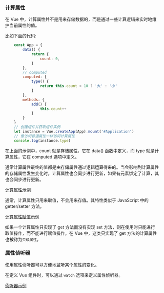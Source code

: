 
### 计算属性

在 Vue 中，计算属性并不是用来存储数据的，而是通过一些计算逻辑来实时地维护当前属性的值。

比如下面的代码:
```js
    const App = {
        data() {
            return {
                count: 0,
            }
        },
        // computed
        computed: {
            type() {
                return this.count > 10 ? '大' : '小'
            }
        },
        methods: {
            add() {
                this.count++
            }
        }
    }
    // 创建组件并获取组件实例
    let instance = Vue.createApp(App).mount('#Application')
    // 像访问普通属性一样访问计算属性
    console.log(instance.type)
```
在上面的示例中，count 就是存储属性，它在 data() 函数中定义，而 type 就是计算属性，它在 computed 选项中定义。

通常计算属性最终的值都是由存储属性通过逻辑运算得来的。当会影响到计算属性的存储属性发生变化时，计算属性也会同步进行更新，如果有元素绑定了计算，其也会同步进行更新。

[计算属性示例](t/01_computed.html)

通常，计算属性只用来取值，不会用来存值。其特性类似于 JavaScript 中的 getter/setter 方法。

[计算属性赋值示例](t/01_setter.html)

如果一个计算属性只实现了 get 方法而没有实现 set 方法，则在使用时只能进行取值操作，而不能进行赋值操作。在 Vue 中，这类只实现了 get 方法的计算属性也被称为`只读属性`。


### 属性侦听器

使用属性侦听器可以方便地监听某个属性的变化。

在定义 Vue 组件时，可以通过 `watch` 选项来定义属性侦听器。

[侦听器示例](t/01_watch.html)
